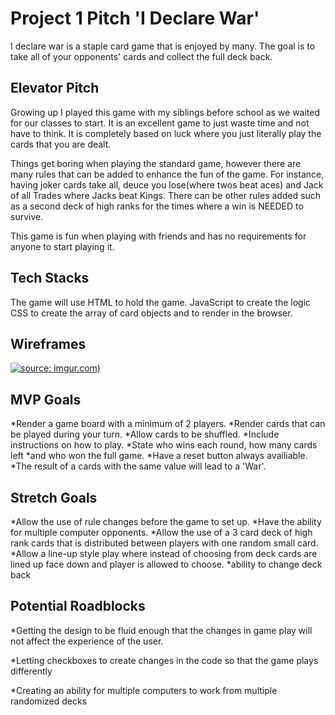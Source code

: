 # Project 1 Pitch 'I Declare War'
I declare war is a staple card game that is enjoyed by many. The goal is to take all of your opponents' cards and collect the full deck back. 
## Elevator Pitch
Growing up I played this game with my siblings before school as we waited for our classes to start. It is an excellent game to just waste time and not have to think. It is completely based on luck where you just literally play the cards that you are dealt.

Things get boring when playing the standard game, however there are many rules that can be added to enhance the fun of the game. For instance, having joker cards take all, deuce you lose(where twos beat aces) and Jack of all Trades where Jacks beat Kings. There can be other rules added such as a second deck of high ranks for the times where a win is NEEDED to survive.

This game is fun when playing with friends and has no requirements for anyone to start playing it.

## Tech Stacks
The game will use HTML to hold the game.
JavaScript to create the logic
CSS to create the array of card objects and to render in the browser.

## Wireframes
<a href="https://imgur.com/UagIBwk"><img src="https://i.imgur.com/UagIBwk.png" title="source: imgur.com" /></a>)


## MVP Goals
*Render a game board with a minimum of 2 players.
*Render cards that can be played during your turn.
*Allow cards to be shuffled.
*Include instructions on how to play.
*State who wins each round, how many cards left *and who won the full game.
*Have a reset button always availiable.
*The result of a cards with the same value will lead to a 'War'.

## Stretch Goals
*Allow the use of rule changes before the game to set up.
*Have the ability for multiple computer opponents.
*Allow the use of a 3 card deck of high rank cards that is distributed between players with one random small card.
*Allow a line-up style play where instead of choosing from deck cards are lined up face down and player is allowed to choose.
*ability to change deck back
## Potential Roadblocks

*Getting the design to be fluid enough that the changes in game play will  not affect the experience of the user.

*Letting checkboxes to create changes in the code so that the game plays differently

*Creating an ability for multiple computers to work from multiple randomized decks

